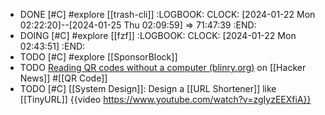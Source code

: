 - DONE [#C] #explore [[trash-cli]]
  :LOGBOOK:
  CLOCK: [2024-01-22 Mon 02:22:20]--[2024-01-25 Thu 02:09:59] => 71:47:39
  :END:
- DOING [#C] #explore [[fzf]]
  :LOGBOOK:
  CLOCK: [2024-01-22 Mon 02:43:51]
  :END:
- TODO [#C] #explore [[SponsorBlock]]
- TODO [Reading QR codes without a computer (blinry.org)](https://news.ycombinator.com/item?id=39087752) on [[Hacker News]] #[[QR Code]]
- TODO [#C] [[System Design]]: Design a [[URL Shortener]] like [[TinyURL]]
  {{video https://www.youtube.com/watch?v=zgIyzEEXfiA}}
